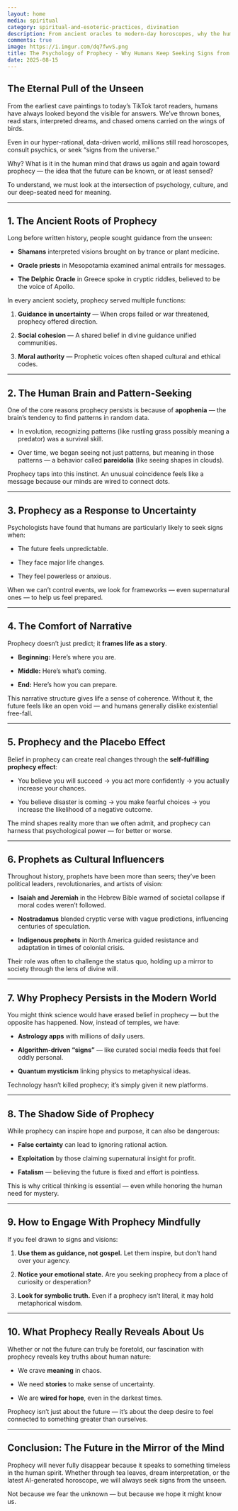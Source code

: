 ```yaml
---
layout: home
media: spiritual
category: spiritual-and-esoteric-practices, divination
description: From ancient oracles to modern-day horoscopes, why the human mind is wired to look beyond the visible.
comments: true
image: https://i.imgur.com/dq7fwvS.png
title: The Psychology of Prophecy - Why Humans Keep Seeking Signs from the Unseen
date: 2025-08-15
---
```



## **The Eternal Pull of the Unseen**

From the earliest cave paintings to today’s TikTok tarot readers, humans have always looked beyond the visible for answers. We’ve thrown bones, read stars, interpreted dreams, and chased omens carried on the wings of birds.

Even in our hyper-rational, data-driven world, millions still read horoscopes, consult psychics, or seek “signs from the universe.”

Why? What is it in the human mind that draws us again and again toward prophecy — the idea that the future can be known, or at least sensed?

To understand, we must look at the intersection of psychology, culture, and our deep-seated need for meaning.

---

## **1. The Ancient Roots of Prophecy**

Long before written history, people sought guidance from the unseen:

- **Shamans** interpreted visions brought on by trance or plant medicine.
    
- **Oracle priests** in Mesopotamia examined animal entrails for messages.
    
- **The Delphic Oracle** in Greece spoke in cryptic riddles, believed to be the voice of Apollo.
    

In every ancient society, prophecy served multiple functions:

1. **Guidance in uncertainty** — When crops failed or war threatened, prophecy offered direction.
    
2. **Social cohesion** — A shared belief in divine guidance unified communities.
    
3. **Moral authority** — Prophetic voices often shaped cultural and ethical codes.
    

---

## **2. The Human Brain and Pattern-Seeking**

One of the core reasons prophecy persists is because of **apophenia** — the brain’s tendency to find patterns in random data.

- In evolution, recognizing patterns (like rustling grass possibly meaning a predator) was a survival skill.
    
- Over time, we began seeing not just patterns, but meaning in those patterns — a behavior called **pareidolia** (like seeing shapes in clouds).
    

Prophecy taps into this instinct. An unusual coincidence feels like a message because our minds are wired to connect dots.

---

## **3. Prophecy as a Response to Uncertainty**

Psychologists have found that humans are particularly likely to seek signs when:

- The future feels unpredictable.
    
- They face major life changes.
    
- They feel powerless or anxious.
    

When we can’t control events, we look for frameworks — even supernatural ones — to help us feel prepared.

---

## **4. The Comfort of Narrative**

Prophecy doesn’t just predict; it **frames life as a story**.

- **Beginning:** Here’s where you are.
    
- **Middle:** Here’s what’s coming.
    
- **End:** Here’s how you can prepare.
    

This narrative structure gives life a sense of coherence. Without it, the future feels like an open void — and humans generally dislike existential free-fall.

---

## **5. Prophecy and the Placebo Effect**

Belief in prophecy can create real changes through the **self-fulfilling prophecy effect**:

- You believe you will succeed → you act more confidently → you actually increase your chances.
    
- You believe disaster is coming → you make fearful choices → you increase the likelihood of a negative outcome.
    

The mind shapes reality more than we often admit, and prophecy can harness that psychological power — for better or worse.

---

## **6. Prophets as Cultural Influencers**

Throughout history, prophets have been more than seers; they’ve been political leaders, revolutionaries, and artists of vision:

- **Isaiah and Jeremiah** in the Hebrew Bible warned of societal collapse if moral codes weren’t followed.
    
- **Nostradamus** blended cryptic verse with vague predictions, influencing centuries of speculation.
    
- **Indigenous prophets** in North America guided resistance and adaptation in times of colonial crisis.
    

Their role was often to challenge the status quo, holding up a mirror to society through the lens of divine will.

---

## **7. Why Prophecy Persists in the Modern World**

You might think science would have erased belief in prophecy — but the opposite has happened. Now, instead of temples, we have:

- **Astrology apps** with millions of daily users.
    
- **Algorithm-driven “signs”** — like curated social media feeds that feel oddly personal.
    
- **Quantum mysticism** linking physics to metaphysical ideas.
    

Technology hasn’t killed prophecy; it’s simply given it new platforms.

---

## **8. The Shadow Side of Prophecy**

While prophecy can inspire hope and purpose, it can also be dangerous:

- **False certainty** can lead to ignoring rational action.
    
- **Exploitation** by those claiming supernatural insight for profit.
    
- **Fatalism** — believing the future is fixed and effort is pointless.
    

This is why critical thinking is essential — even while honoring the human need for mystery.

---

## **9. How to Engage With Prophecy Mindfully**

If you feel drawn to signs and visions:

1. **Use them as guidance, not gospel.** Let them inspire, but don’t hand over your agency.
    
2. **Notice your emotional state.** Are you seeking prophecy from a place of curiosity or desperation?
    
3. **Look for symbolic truth.** Even if a prophecy isn’t literal, it may hold metaphorical wisdom.
    

---

## **10. What Prophecy Really Reveals About Us**

Whether or not the future can truly be foretold, our fascination with prophecy reveals key truths about human nature:

- We crave **meaning** in chaos.
    
- We need **stories** to make sense of uncertainty.
    
- We are **wired for hope**, even in the darkest times.
    

Prophecy isn’t just about the future — it’s about the deep desire to feel connected to something greater than ourselves.

---

## **Conclusion: The Future in the Mirror of the Mind**

Prophecy will never fully disappear because it speaks to something timeless in the human spirit. Whether through tea leaves, dream interpretation, or the latest AI-generated horoscope, we will always seek signs from the unseen.

Not because we fear the unknown — but because we hope it might know us.

